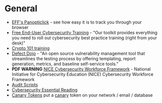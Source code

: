 # General

- [EFF's Panopticlick](https://panopticlick.eff.org/) - see how easy it is to track you through your browser
- [Free End-User Cybersecurity Training](https://www.foursys.co.uk/cybersecurity-training-toolkit) - "Our toolkit provides everything you need to roll out cybersecurity best practice training (right from your desk)"
- [Crypto 101 training](https://www.crypto101.io/)
- [Defect Dojo](https://www.owasp.org/index.php/OWASP_DefectDojo_Project) - "An open source vulnerability management tool that streamlines the testing process by offering templating, report generation, metrics, and baseline self-service tools."
- **PDF WARNING** [NICE Cybersecurity Workforce Framework](http://nvlpubs.nist.gov/nistpubs/SpecialPublications/NIST.SP.800-181.pdf) - National Initiative for Cybersecurity Education (NICE) Cybersecurity Workforce Framework
- [Audit Scripts](http://www.auditscripts.com/)
- [Cybersecurity Essential Reading](https://cybercanon.paloaltonetworks.com/)
- [Canary Tokens](https://canarytokens.org/generate) put a [canary](https://en.wikipedia.org/wiki/Sentinel_species#Toxic_gases) token on your network / email / database
